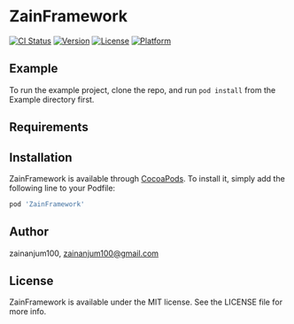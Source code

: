 # ZainFramework

[![CI Status](https://img.shields.io/travis/zainanjum100/ZainFramework.svg?style=flat)](https://travis-ci.org/zainanjum100/ZainFramework)
[![Version](https://img.shields.io/cocoapods/v/ZainFramework.svg?style=flat)](https://cocoapods.org/pods/ZainFramework)
[![License](https://img.shields.io/cocoapods/l/ZainFramework.svg?style=flat)](https://cocoapods.org/pods/ZainFramework)
[![Platform](https://img.shields.io/cocoapods/p/ZainFramework.svg?style=flat)](https://cocoapods.org/pods/ZainFramework)

## Example

To run the example project, clone the repo, and run `pod install` from the Example directory first.

## Requirements

## Installation

ZainFramework is available through [CocoaPods](https://cocoapods.org). To install
it, simply add the following line to your Podfile:

```ruby
pod 'ZainFramework'
```

## Author

zainanjum100, zainanjum100@gmail.com

## License

ZainFramework is available under the MIT license. See the LICENSE file for more info.
